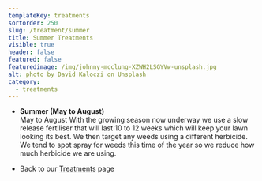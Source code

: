 ```yaml
---
templateKey: treatments
sortorder: 250
slug: /treatment/summer
title: Summer Treatments
visible: true
header: false
featured: false
featuredimage: /img/johnny-mcclung-XZWH2LSGYVw-unsplash.jpg
alt: photo by David Kaloczi on Unsplash
category:
  - treatments
---
```


* **Summer (May to August)**\
  May to August  With the growing season now underway we use a slow release fertiliser that will last 10 to 12 weeks which will keep your lawn looking its best.  We then target any weeds using a different herbicide.  We tend to spot spray for weeds this time of the year so we reduce how much herbicide we are using.


- Back to our [Treatments](/treatments) page